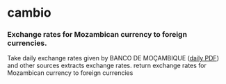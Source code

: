# cambio

### Exchange rates for Mozambican currency to foreign currencies.

Take daily exchange rates given by BANCO DE MOÇAMBIQUE ([daily PDF](http://www.bancomoc.mz/Files/REFR/ZMMIREFR.pdf)) and other sources 
extracts exchange rates. return exchange rates for Mozambican currency to foreign currencies

